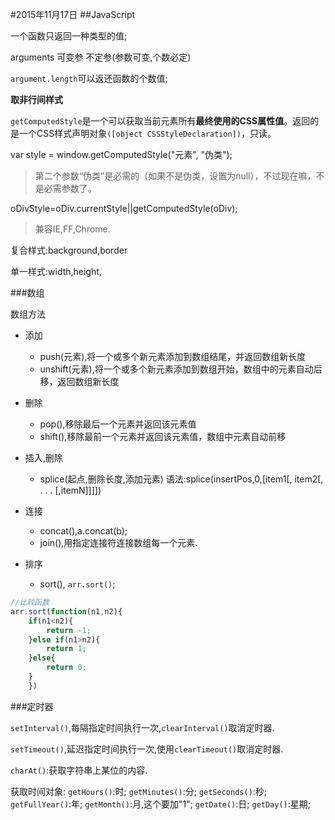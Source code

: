 #2015年11月17日
##JavaScript

 一个函数只返回一种类型的值;

arguments       可变参 不定参(参数可变,个数必定)

`argument.length`可以返还函数的个数值;

**取非行间样式**

`getComputedStyle`是一个可以获取当前元素所有**最终使用的CSS属性值**。返回的是一个CSS样式声明对象`([object CSSStyleDeclaration])`，只读。

var style = window.getComputedStyle("元素", "伪类");
>第二个参数“伪类”是必需的（如果不是伪类，设置为null），不过现在嘛，不是必需参数了。

oDivStyle=oDiv.currentStyle||getComputedStyle(oDiv);
>兼容IE,FF,Chrome.

复合样式:background,border

单一样式:width,height,

###数组

数组方法

 - 添加
     + push(元素),将一个或多个新元素添加到数组结尾，并返回数组新长度
     + unshift(元素),将一个或多个新元素添加到数组开始，数组中的元素自动后移，返回数组新长度

 - 删除
     + pop(),移除最后一个元素并返回该元素值
     + shift(),移除最前一个元素并返回该元素值，数组中元素自动前移

 - 插入,删除
     + splice(起点,删除长度,添加元素)
     语法:splice(insertPos,0,[item1[, item2[, . . . [,itemN]]]])

 - 连接
     + concat(),a.concat(b);
     + join(),用指定连接符连接数组每一个元素.

 - 排序
     + sort(), `arr.sort()`;
     
```js
//比较函数
arr.sort(function(n1,n2){
    if(n1<n2){
        return -1;
    }else if(n1>n2){
        return 1;
    }else{
        return 0;
    }
    })
```

###定时器

`setInterval()`,每隔指定时间执行一次,`clearInterval()`取消定时器.

`setTimeout()`,延迟指定时间执行一次,使用`clearTimeout()`取消定时器.

`charAt()`:获取字符串上某位的内容.

获取时间对象:
`getHours()`:时;
`getMinutes()`:分;
`getSeconds()`:秒;
`getFullYear()`:年;
`getMonth()`:月,这个要加"1";
`getDate()`:日;
`getDay()`:星期;
